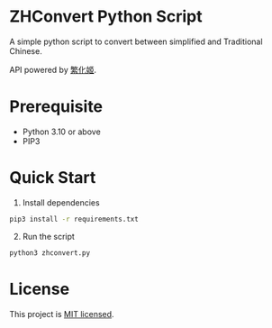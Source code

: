 # ZHConvert Python Script

A simple python script to convert between simplified and Traditional Chinese.

API powered by [繁化姬](https://zhconvert.org).

# Prerequisite

- Python 3.10 or above
- PIP3

# Quick Start

1. Install dependencies
```sh
pip3 install -r requirements.txt
```
2. Run the script
```sh
python3 zhconvert.py
```

# License

This project is [MIT licensed](./LICENSE).
